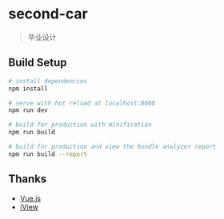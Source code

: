 # second-car

> 毕业设计

## Build Setup

``` bash
# install dependencies
npm install

# serve with hot reload at localhost:8080
npm run dev

# build for production with minification
npm run build

# build for production and view the bundle analyzer report
npm run build --report
```

## Thanks 

- [Vue.js](http://vuejs.org/)
- [iView](https://www.iviewui.com/)
